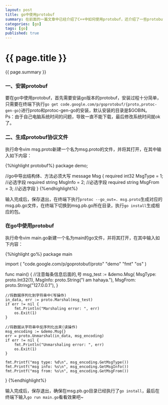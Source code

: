 ```yaml
---
layout: post
title: go中使用protobuf
summary: 在前面的一篇文章中已经介绍了C++中如何使用protobuf，还介绍了一些protobuf的相关知识，这里就不再重复介绍了。由于自己要做的小程序要在c++和go之间做数据交换，所以需要尝试下go中如何使用protobuf，好了，废话不多说，come on...
categories: [go]
tags: [go]
published: true
---
```


# {{ page.title }} #
{{ page.summary }}

### 一、安装protobuf ###
要在go中使用protobuf，首先需要安装go版本的protobuf，安装过程十分简单，只需要在终端下执行`go get code.google.com/p/goprotobuf/{proto,protoc-gen-go}`进行proto和protoc-gen-go的安装，默认安装的目录是$GOBIN。  
Ps：由于自己电脑系统时间的问题，导致一直不能下载，最后修改系统时间就ok了。

### 二、生成protobuf协议文件 ###
执行命令vim msg.proto新建一个名为msg.proto的文件，并将其打开，在其中输入如下内容：  

{%highlight protobuf%}
package demo;

//go中导出结构体、方法必须大写
message Msg
{
    required int32 MsgType = 1;     //必选字段
    required string MsgInfo = 2;    //必选字段
    required string MsgFrom = 3;    //必选字段
}
{%endhighlight%}
  
输入完成后，保存退出，在终端下执行`protoc --go_out=. msg.proto`生成对应的msg.pb.go文件，在终端下切换到msg.pb.go所在目录，执行`go install`生成相应的包。

### 在go中使用protobuf ###
执行命令vim main.go新建一个名为main的go文件，并将其打开，在其中输入如下内容：  

{%highlight go%}
package main

import (
    "code.google.com/p/goprotobuf/proto"
    "demo"
    "fmt"
    "os"
)

func main() {
    //注意每条信息后面的,号
    msg_test := &demo.Msg{
        MsgType: proto.Int32(1),
        MsgInfo: proto.String("I am hahaya."),
        MsgFrom: proto.String("127.0.0.1"),
    }

    //将数据序列化到字符串中(写操作)
    in_data, err := proto.Marshal(msg_test)
    if err != nil {
        fmt.Println("Marshaling error: ", err)
        os.Exit(1)
    }

    //将数据从字符串中反序列化出来(读操作)
    msg_encoding := &demo.Msg{}
    err = proto.Unmarshal(in_data, msg_encoding)
    if err != nil {
        fmt.Println("Unmarshaling error: ", err)
        os.Exit(1)
    }

    fmt.Printf("msg type: %d\n", msg_encoding.GetMsgType())
    fmt.Printf("msg info: %s\n", msg_encoding.GetMsgInfo())
    fmt.Printf("msg from: %s\n", msg_encoding.GetMsgFrom())
}
{%endhighlight%}
  
输入完成后，保存退出，确保在msg.pb.go目录已经执行了`go install`，最后在终端下输入`go run main.go`看看效果吧~

